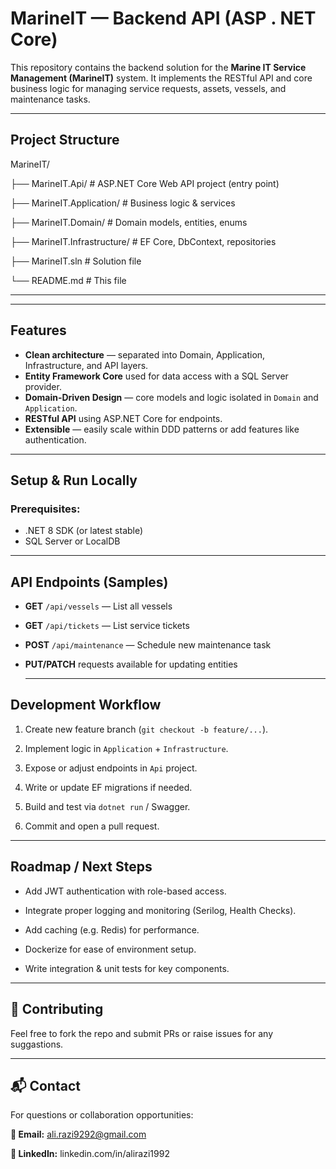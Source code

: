 # MarineIT — Backend API (ASP . NET Core)

This repository contains the backend solution for the **Marine IT Service Management (MarineIT)** system. It implements the RESTful API and core business logic for managing service requests, assets, vessels, and maintenance tasks.

---

##  Project Structure

MarineIT/

├── MarineIT.Api/ # ASP.NET Core Web API project (entry point)

├── MarineIT.Application/ # Business logic & services

├── MarineIT.Domain/ # Domain models, entities, enums

├── MarineIT.Infrastructure/ # EF Core, DbContext, repositories

├── MarineIT.sln # Solution file

└── README.md # This file

----


---

##  Features

- **Clean architecture** — separated into Domain, Application, Infrastructure, and API layers.
- **Entity Framework Core** used for data access with a SQL Server provider.
- **Domain-Driven Design** — core models and logic isolated in `Domain` and `Application`.
- **RESTful API** using ASP.NET Core for endpoints.
- **Extensible** — easily scale within DDD patterns or add features like authentication.

---

##  Setup & Run Locally

### Prerequisites:
- .NET 8 SDK (or latest stable)
- SQL Server or LocalDB

---

## API Endpoints (Samples)

- **GET** `/api/vessels` — List all vessels

- **GET** `/api/tickets` — List service tickets

- **POST** `/api/maintenance` — Schedule new maintenance task

- **PUT/PATCH** requests available for updating entities

  ----
## Development Workflow

1. Create new feature branch (`git checkout -b feature/...`).

2. Implement logic in `Application` + `Infrastructure`.

3. Expose or adjust endpoints in `Api` project.

4. Write or update EF migrations if needed.

5. Build and test via `dotnet run` / Swagger.

6. Commit and open a pull request.
  
----
## Roadmap / Next Steps

- Add JWT authentication with role-based access.

- Integrate proper logging and monitoring (Serilog, Health Checks).

- Add caching (e.g. Redis) for performance.

- Dockerize for ease of environment setup.

- Write integration & unit tests for key components.
----


## 🤝 Contributing 

Feel free to fork the repo and submit PRs or raise issues for any suggastions.

--- 

## 📬  Contact
For questions or collaboration opportunities:

**📧 Email:** ali.razi9292@gmail.com

**🔗 LinkedIn:** linkedin.com/in/alirazi1992
